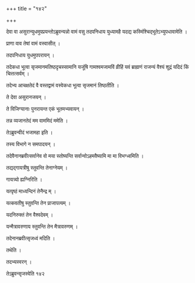 +++
title = "१४२"

+++

 

देवा वा असुरान्युधमुपप्रयन्तोऽब्रुवन्यन्नो वामं वसु तदपनिधाय युध्यामहै
यदद्य कस्मिंश्चिद्भूतेऽभ्युपधावामेति । 

प्राणा वाव तेषां वामं वस्वासीत् । 

तदपनिधाय युधमुपपरायन् । 

तदेकधा भूत्वा सृजमानमतिष्ठदृचस्सामानि यजूंषि गामश्वमजामविं व्रीहिं यवं
ब्राह्मणं राजन्यं वैश्यं शूद्रं यदिदं किं चित्तत्सर्वम् । 

तदेभ्य आचक्षतेदं वै वस्तद्वामं वस्वेकधा भूत्वा सृजमानं तिष्ठतीति । 

ते देवा असुरानजयन् । 

ते विजिग्यानाः पुनरायन्त एकं भूतमभ्यवायन् । 

तन्न व्यजानतेदं मम वाममिदं ममेति । 

तेऽब्रुवन्वीदं भजामहा इति । 

तस्य विभागे न समपादयन् । 

तदेवैनानब्रवीत्सर्वानेव वो मया स्तोष्यन्ति सर्वान्वोऽहमवैष्यामि मा मा
विभग्ध्वमिति । 

तद्यद्गायत्रीषु स्तुवन्ति तेनाग्नेयम् । 

गायत्र्यो ह्यग्निरिति । 

यत्पृष्ठं माध्यन्दिनं तेनैन्द्र म् । 

यत्कवतीषु स्तुवन्ति तेन प्राजापत्यम् । 

यदनिरुक्तं तेन वैश्वदेवम् । 

यन्मैत्रावरुणाय स्तुवन्ति तेन मैत्रावरुणम् । 

तदेनानब्रवीत्सृजध्वं मदिति । 

तथेति । 

तदभ्यस्वरन् । 

तेऽब्रुवन्सृजस्वेति १४२
